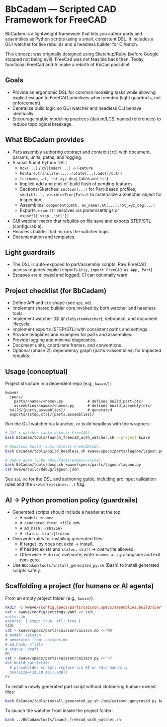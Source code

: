 # BbCadam — Scripted CAD Framework for FreeCAD

BbCadam is a lightweight framework that lets you author parts and assemblies as Python scripts using a small, consistent DSL. It includes a GUI watcher for live rebuilds and a headless builder for CI/batch.

This concept was originally designed using Sketchup/Ruby (before Google stopped not being evil).  FreeCad was not feasible back then.  Today, functional FreeCad and AI make a rebirth of BbCad possible!

## Goals
- Provide an ergonomic DSL for common modeling tasks while allowing explicit escape to FreeCAD primitives when needed (light guardrails, not enforcement).
- Centralize build logic so GUI watcher and headless CLI behave identically.
- Encourage stable modeling practices (datum/LCS, named references) to reduce topological breakage.

## What BbCadam provides
- Part/assembly authoring contract and context (`ctx`) with document, params, units, paths, and logging.
- A small fluent Python DSL:
  - `box(...)` / `cylinder(...)` → `Feature`
  - `Feature.translate(...).rotate(...).add()/cut()`
  - `lcs(name, at, rot_xyz_deg)` (alias `add_lcs`)
  - Implicit add and end-of-build flush of pending features
  - Sections/Sketches: `section(...)` for Part-based profiles; `sketch(..., visible=True|False)` to materialize a Sketcher object for inspection
  - Assemblies: `component(path, as_name).at(...).rot_xyz_deg(...)`
  - Exports: `export()` resolves via param/settings or `export(['step','stl'])`
- GUI watcher macro that rebuilds on file save and exports STEP/STL (configurable).
- Headless builder that mirrors the watcher logic.
- Documentation and templates.

## Light guardrails
- The DSL is auto-exposed to part/assembly scripts. Raw FreeCAD access requires explicit imports (e.g., `import FreeCAD as App, Part`).
- Escapes are allowed and logged; CI can optionally warn.

## Project checklist (for BbCadam)
- Define API and `ctx` shape (see `api.md`).
- Implement shared builder core invoked by both watcher and headless tools.
- Implement watcher (Qt `QFileSystemWatcher`), debounce, and document lifecycle.
- Implement exports (STEP/STL) with consistent paths and settings.
- Provide templates and examples for parts and assemblies.
- Provide logging and minimal diagnostics.
- Document units, coordinate frames, and conventions.
- Optional (phase 2): dependency graph (parts→assemblies) for impacted rebuilds.

## Usage (conceptual)
Project structure in a dependent repo (e.g., `kwave/`):
```
kwave/
  specs/
    parts/<name>/<name>.py           # defines build_part(ctx)
    assemblies/<name>/<name>.py      # defines build_assembly(ctx)
  build/{parts,assemblies}/          # generated
  exports/{step,stl}/{parts,assemblies}/
```

Run the GUI watcher via launcher, or build headless with the wrappers:
```bash
# GUI + watcher (auto-detects FreeCAD):
bash BbCadam/tools/launch_freecad_with_watcher.sh --project kwave

# Headless build (auto-detects FreeCADCmd):
bash BbCadam/tools/build_headless.sh kwave/specs/parts/lagoon/lagoon.py

# Debug dump (JSON bbox/faces/edges/volume):
bash BbCadam/tools/dump.sh kwave/specs/parts/lagoon/lagoon.py
cat kwave/build/debug/lagoon.json
```

See `api.md` for the DSL and authoring guide, including arc input validation rules and the `sketch(visible=...)` flag.

## AI → Python promotion policy (guardrails)
- Generated scripts should include a header at the top:
  - `# model: <name>`
  - `# generated_from: <file.md>`
  - `# md_hash: <sha256>`
  - `# status: draft|frozen`
- Overwrite rules for installing generated files:
  - If target .py does not exist → install.
  - If header exists and `status: draft` → overwrite allowed.
  - Otherwise → do not overwrite; write `<name>.ai.py` alongside and exit non-zero.
- Use `BbCadam/tools/install_generated_py.sh` (Bash) to install generated scripts safely.

## Scaffolding a project (for humans or AI agents)
From an empty project folder (e.g., `kwave/`):
```bash
mkdir -p kwave/{config,specs/parts/caisson,specs/assemblies,build/{parts,assemblies},exports/{step,stl}/{parts,assemblies}}
cat > kwave/config/settings.yaml <<'YAML'
units: in
exports: { step: true, stl: true }
YAML
cat > kwave/specs/parts/caisson/caisson.md <<'MD'
# model: caisson
# generated_from: caisson.md
# md_hash: <fill>
# status: draft
MD
cat > kwave/specs/parts/caisson/caisson.py <<'PY'
def build_part(ctx):
  # placeholder script; replace via AI or edit manually
  box(size=(10,10,10)).add()
PY
```

To install a newly generated part script without clobbering human-owned files:
```bash
bash BbCadam/tools/install_generated_py.sh /tmp/caisson.generated.py kwave/specs/parts/caisson/caisson.py
```

To launch the watcher from inside the project folder:
```bash
bash ../BbCadam/tools/launch_freecad_with_watcher.sh
```



